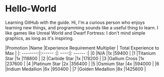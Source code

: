 # Hello-World
Learning GitHub with the guide.
Hi, I'm a curious person who enjoys learning new things, and programming sounds like a useful thing to learn.
I like games like Unreal World and Dwarf Fortress: I don't mind simple graphics, as long as it's inspiring.

|Promotion  |Name               |Experience Requirement Multiplier | Total Experience to Max |
|: --------:|:------           :|: ----:|: ------  :|
|0	        |N/A	            |1x	    |59400      |
|1	        |Titanium Star	    |1x	    |118800     |
|2	        |Carbide Star	    |1x	    |178200     |
|3	        |Gallium Cross	    |1x	    |237600     |
|4	        |Platinum Star	    |2x	    |356400     |
|5	        |Osmium Star	    |4x	    |594000     |
|6	        |Iridium Medallion	|6x	    |950400     |
|7	        |Golden Medallion	|8x	    |1425600    |
